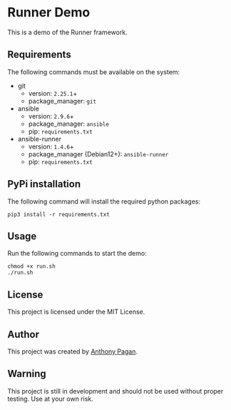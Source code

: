 # Runner Demo

This is a demo of the Runner framework.

## Requirements

The following commands must be available on the system:

- git
  - version: ```2.25.1```+
  - package_manager: ```git```
- ansible
  - version: ```2.9.6```+
  - package_manager: ```ansible```
  - pip: ```requirements.txt```
- ansible-runner
  - version: ```1.4.6```+
  - package_manager (Debian12+): ```ansible-runner```
  - pip: ```requirements.txt```

## PyPi installation

The following command will install the required python packages:

    pip3 install -r requirements.txt

## Usage

Run the following commands to start the demo:

    chmod +x run.sh
    ./run.sh

## License

This project is licensed under the MIT License.

## Author

This project was created by [Anthony Pagan](https://github.com/get-tony).

## Warning

This project is still in development and should not be used without proper testing.
Use at your own risk.
